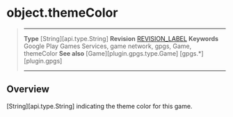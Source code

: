 # object.themeColor

> --------------------- ------------------------------------------------------------------------------------------
> __Type__              [String][api.type.String]
> __Revision__          [REVISION_LABEL](REVISION_URL)
> __Keywords__          Google Play Games Services, game network, gpgs, Game, themeColor
> __See also__          [Game][plugin.gpgs.type.Game]
>						[gpgs.*][plugin.gpgs]
> --------------------- ------------------------------------------------------------------------------------------

## Overview

[String][api.type.String] indicating the theme color for this game.